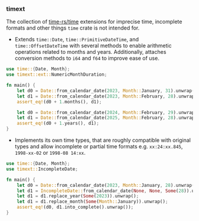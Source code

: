 ### timext

The collection of [time-rs/time](https://github.com/time-rs/time/) extensions
for imprecise time, incomplete formats and other things `time` crate is not
intended for.

- Extends `time::Date`, `time::PrimitiveDateTime`, and `time::OffsetDateTime`
  with several methods to enable arithmetic operations related to months and
  years. Additionally, attaches conversion methods to `i64` and `f64` to improve
  ease of use.

```rust
use time::{Date, Month};
use timext::ext::NumericMonthDuration;

fn main() {
    let d0 = Date::from_calendar_date(2023, Month::January, 31).unwrap();
    let d1 = Date::from_calendar_date(2023, Month::February, 28).unwrap();
    assert_eq!(d0 + 1.months(), d1);

    let d0 = Date::from_calendar_date(2024, Month::February, 29).unwrap();
    let d1 = Date::from_calendar_date(2025, Month::February, 28).unwrap();
    assert_eq!(d0 + 1.years(), d1);
}
```

- Implements its own time types, that are roughly compatible with original types
  and allow incomplete or partial time formats e.g. `xx:24:xx.845`, `1998-xx-02`
  or `1998-08 14:xx`.

```rust
use time::{Date, Month};
use timext::IncompleteDate;

fn main() {
    let d0 = Date::from_calendar_date(2023, Month::January, 28).unwrap();
    let d1 = IncompleteDate::from_calendar_date(None, None, Some(28)).unwrap();
    let d1 = d1.replace_year(Some(2023)).unwrap();
    let d1 = d1.replace_month(Some(Month::January)).unwrap();
    assert_eq!(d0, d1.into_complete().unwrap());
}
```
